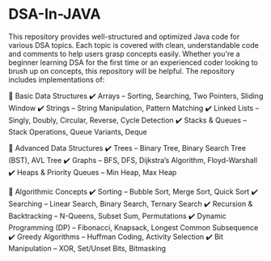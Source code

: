 # DSA-In-JAVA
This repository provides well-structured and optimized Java code for various DSA topics. Each topic is covered with clean, understandable code and comments to help users grasp concepts easily. Whether you're a beginner learning DSA for the first time or an experienced coder looking to brush up on concepts, this repository will be helpful.
The repository includes implementations of:

🔹 Basic Data Structures
✔️ Arrays – Sorting, Searching, Two Pointers, Sliding Window
✔️ Strings – String Manipulation, Pattern Matching
✔️ Linked Lists – Singly, Doubly, Circular, Reverse, Cycle Detection
✔️ Stacks & Queues – Stack Operations, Queue Variants, Deque

🔹 Advanced Data Structures
✔️ Trees – Binary Tree, Binary Search Tree (BST), AVL Tree
✔️ Graphs – BFS, DFS, Dijkstra’s Algorithm, Floyd-Warshall
✔️ Heaps & Priority Queues – Min Heap, Max Heap

🔹 Algorithmic Concepts
✔️ Sorting – Bubble Sort, Merge Sort, Quick Sort
✔️ Searching – Linear Search, Binary Search, Ternary Search
✔️ Recursion & Backtracking – N-Queens, Subset Sum, Permutations
✔️ Dynamic Programming (DP) – Fibonacci, Knapsack, Longest Common Subsequence
✔️ Greedy Algorithms – Huffman Coding, Activity Selection
✔️ Bit Manipulation – XOR, Set/Unset Bits, Bitmasking
